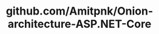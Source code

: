 ---
layout: post
title: github.com/Amitpnk/Onion-architecture-ASP.NET-Core
categories: link
tags: [انگلیسی, گیت‌هاب, برنامه‌نویسی]
---